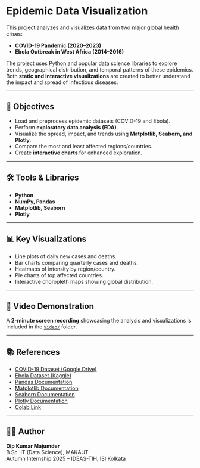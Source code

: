 # Epidemic Data Visualization

This project analyzes and visualizes data from two major global health crises:  
- **COVID-19 Pandemic (2020–2023)**  
- **Ebola Outbreak in West Africa (2014–2016)**  

The project uses Python and popular data science libraries to explore trends, geographical distribution, and temporal patterns of these epidemics. Both **static and interactive visualizations** are created to better understand the impact and spread of infectious diseases.

---

## 📌 Objectives
- Load and preprocess epidemic datasets (COVID-19 and Ebola).  
- Perform **exploratory data analysis (EDA)**.  
- Visualize the spread, impact, and trends using **Matplotlib, Seaborn, and Plotly**.  
- Compare the most and least affected regions/countries.  
- Create **interactive charts** for enhanced exploration.

---

## 🛠️ Tools & Libraries
- **Python**  
- **NumPy, Pandas**  
- **Matplotlib, Seaborn**  
- **Plotly**  

---

## 📊 Key Visualizations
- Line plots of daily new cases and deaths.  
- Bar charts comparing quarterly cases and deaths.  
- Heatmaps of intensity by region/country.  
- Pie charts of top affected countries.  
- Interactive choropleth maps showing global distribution.  


---

## 🎥 Video Demonstration
A **2-minute screen recording** showcasing the analysis and visualizations is included in the [`Video/`](Video/) folder.

---

## 📚 References
- [COVID-19 Dataset (Google Drive)](https://drive.google.com/uc?export=download&id=1Sj3Il94NXun9owedSWNGrxszjpAXTDEQ)  
- [Ebola Dataset (Kaggle)](https://www.kaggle.com/datasets/imdevskp/ebola-outbreak-20142016-complete-dataset)  
- [Pandas Documentation](https://pandas.pydata.org/)  
- [Matplotlib Documentation](https://matplotlib.org/)  
- [Seaborn Documentation](https://seaborn.pydata.org/)  
- [Plotly Documentation](https://plotly.com/python/)
- [Colab Link](https://colab.research.google.com/drive/1mXpLsezL4hLBZDPgzrtEsOfHL2FiHo14?usp=sharing)

---

## 👨‍💻 Author
**Dip Kumar Majumder**  
B.Sc. IT (Data Science), MAKAUT  
Autumn Internship 2025 – IDEAS-TIH, ISI Kolkata


